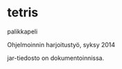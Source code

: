 ﻿

tetris
======

palikkapeli

Ohjelmoinnin harjoitustyö, syksy 2014 

jar-tiedosto on dokumentoinnissa.
